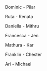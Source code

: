 Dominic - Pilar 

Ruta -  Renata 

Daniella - Mithru 

Francesca - Jen 

Mathura  - Kar

Franklin - Chester

Ari - Michael 
